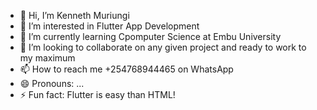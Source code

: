- 👋 Hi, I’m Kenneth Muriungi
- 👀 I’m interested in Flutter App Development
- 🌱 I’m currently learning Cpomputer Science at Embu University
- 💞️ I’m looking to collaborate on any given project and ready to work to my maximum
- 📫 How to reach me +254768944465 on WhatsApp
- 😄 Pronouns: ...
- ⚡ Fun fact: Flutter is easy than HTML!

<!---
ken-muritech/ken-muritech is a ✨ special ✨ repository because its `README.md` (this file) appears on your GitHub profile.
You can click the Preview link to take a look at your changes.
--->

